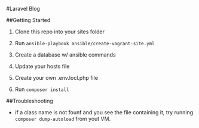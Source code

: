 #Laravel Blog

##Getting Started

1. Clone this repo into your sites folder

2. Run `ansible-playbook ansible/create-vagrant-site.yml`

3. Create a database w/ ansible commands

4. Update your hosts file

5. Create your own .env.locl.php file

6. Run `composer install`

##Troubleshooting
- if a class name is not founf and you see the file containing it, try running `composer dump-autoload` from yout VM.